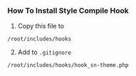### How To Install Style Compile Hook
1) Copy this file to
```
/root/includes/hooks
```
2) Add to <code>.gitignore</code>
```
/root/includes/hooks/hook_sn-theme.php
```